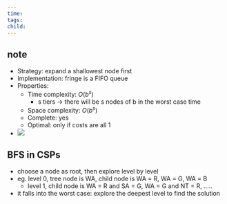 ```yaml
---
time: 
tags: 
child:
---
```

## note
- Strategy: expand a shallowest node first
- Implementation: fringe is a FIFO queue
- Properties:
	- Time complexity: $O(b^s)$
		- s tiers -> there will be s nodes of b in the worst case time
	- Space complexity: $O(b^s)$
	- Complete: yes
	- Optimal: only if costs are all 1
- ![](https://i.imgur.com/FIK2NSv.png)

## BFS in CSPs
- choose a node as root, then explore level by level
- eg. level 0, tree node is WA, child node is WA = R, WA = G, WA = B
	- level 1, child node is WA = R and SA = G, WA = G and NT = R, .....
- it falls into the worst case: explore the deepest level to find the solution